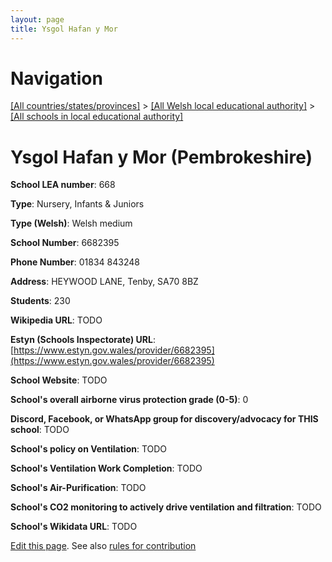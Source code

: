 ```yaml
---
layout: page
title: Ysgol Hafan y Mor
---
```

# Navigation

[[All countries/states/provinces]](../../..) > [[All Welsh local educational authority]](../..) > [[All schools in local educational authority]](..)

# Ysgol Hafan y Mor (Pembrokeshire)

**School LEA number**: 668

**Type**: Nursery, Infants & Juniors

**Type (Welsh)**: Welsh medium

**School Number**: 6682395

**Phone Number**: 01834 843248

**Address**:  HEYWOOD LANE, Tenby, SA70 8BZ

**Students**: 230

**Wikipedia URL**: TODO

**Estyn (Schools Inspectorate) URL**: [https://www.estyn.gov.wales/provider/6682395](https://www.estyn.gov.wales/provider/6682395)

**School Website**: TODO

**School's overall airborne virus protection grade (0-5)**: 0

**Discord, Facebook, or WhatsApp group for discovery/advocacy for THIS school**: TODO

**School's policy on Ventilation**: TODO

**School's Ventilation Work Completion**: TODO

**School's Air-Purification**: TODO

**School's CO2 monitoring to actively drive ventilation and filtration**: TODO

**School's Wikidata URL**: TODO




[Edit this page](https://github.com/VentilationProject/Wales/edit/prif/./Pembrokeshire/Ysgol_Hafan_y_Mor.md). See also [rules for contribution](../../../contribution-rules/)